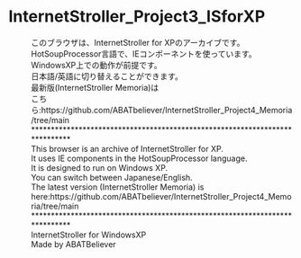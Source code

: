 # InternetStroller_Project3_ISforXP
<dd>このブラウザは、InternetStroller for XPのアーカイブです。</dd>
<dd>HotSoupProcessor言語で、IEコンポーネントを使っています。</dd>
<dd>WindowsXP上での動作が前提です。</dd>
<dd>日本語/英語に切り替えることができます。</dd>
<dd>最新版(InternetStroller Memoria)は</dd>
<dd>こちら:https://github.com/ABATbeliever/InternetStroller_Project4_Memoria/tree/main</dd>
<dd>****************************************************************************</dd>
<dd>This browser is an archive of InternetStroller for XP.</dd>
<dd>It uses IE components in the HotSoupProcessor language.</dd>
<dd>It is designed to run on Windows XP.</dd>
<dd>You can switch between Japanese/English.</dd>
<dd>The latest version (InternetStroller Memoria) is</dd>
<dd>here:https://github.com/ABATbeliever/InternetStroller_Project4_Memoria/tree/main</dd>
<dd>****************************************************************************</dd>
<dd>InternetStroller for WindowsXP</dd>
<dd>Made by ABATBeliever</dd>
